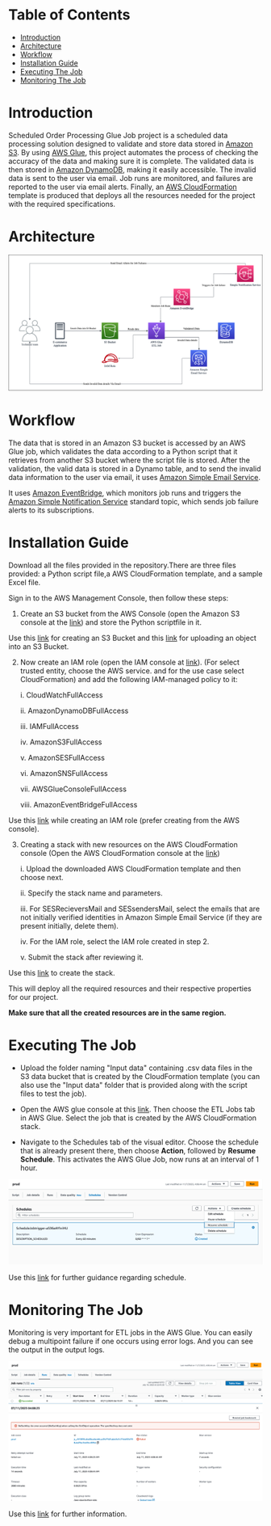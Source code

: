 Table of Contents
=================

   * [Introduction](#introduction)
   * [Architecture](#Architecture)
   * [Workflow](#Workflow)
   * [Installation Guide](#Installation_Guide)
   * [Executing The Job](#Executing_the_Job)
   * [Monitoring The Job](#Monitoring_the_Job)
<a name="introduction"></a>
# Introduction
Scheduled Order Processing Glue Job project is a scheduled data processing solution designed to validate and store data stored in [Amazon S3](https://aws.amazon.com/s3/). By using [AWS Glue](https://aws.amazon.com/glue/), this project automates the process of checking the accuracy of the data and making sure it is complete. The validated data is then stored in [Amazon DynamoDB](https://aws.amazon.com/pm/dynamodb/?trk=1e5631f8-a3e1-45eb-8587-22803d0da70e&sc_channel=ps&ef_id=CjwKCAjw2K6lBhBXEiwA5RjtCTasM40BbrnZWBwFbm5bvdQguyPwuHx23xzlchSYo6j34mmcn0X2oxoCxiAQAvD_BwE:G:s&s_kwcid=AL!4422!3!536393613268!e!!g!!amazon%20dynamodb!11539699824!109299643181), making it easily accessible. The invalid data is sent to the user via email. Job runs are monitored, and failures are reported to the user via email alerts. Finally, an [AWS CloudFormation](https://aws.amazon.com/cloudformation/) template is produced that deploys all the resources needed for the project with the required specifications.



<a name="Architecture"></a>
# Architecture
![GlueJobArchitecture!](https://github.com/Pruthviraj374/Scheduled-Order-Processing-Glue-Job/blob/1accf27678cd19a4de0c88187bf51ec5fb167221/doc/GlueJobArchitecture.png)
<a name="Workflow"></a>
# Workflow
The data that is stored in an Amazon S3 bucket is accessed by an AWS Glue job, which validates the data according to a Python script that it retrieves from another S3 bucket where the script file is stored. After the validation, the valid data is stored in a Dynamo table, and to send the invalid data information to the user via email, it uses [Amazon Simple Email Service](https://aws.amazon.com/ses/). 

  It uses [Amazon EventBridge](https://aws.amazon.com/eventbridge/), which monitors job runs and triggers the [Amazon Simple Notification Service](https://aws.amazon.com/sns/) standard topic, which sends job failure alerts to its subscriptions.

<a name="Installation_Guide"></a>
# Installation Guide
Download all the files provided in the repository.There are three files provided: a Python script file,a AWS CloudFormation template, and a sample Excel file.

Sign in to the AWS Management Console, then follow these steps:

 1. Create an S3 bucket from the AWS Console (open the Amazon S3 console at the [link](https://console.aws.amazon.com/s3/)) and store the Python scriptfile in it.
 
 Use this [link](https://docs.aws.amazon.com/AmazonS3/latest/userguide/creating-bucket.html) for creating an S3 Bucket and this [link](https://docs.aws.amazon.com/AmazonS3/latest/userguide/uploading-an-object-bucket.html) for uploading an object into an S3 Bucket.

 2. Now create an IAM role (open the IAM console at [link](https://console.aws.amazon.com/iam/)). (For select trusted entity, choose the AWS service. and for the use case select CloudFormation) and add the following IAM-managed policy to it:

    i. CloudWatchFullAccess

    ii. AmazonDynamoDBFullAccess

    iii. IAMFullAccess

    iv. AmazonS3FullAccess

    v. AmazonSESFullAccess

    vi. AmazonSNSFullAccess

    vii. AWSGlueConsoleFullAccess

    viii. AmazonEventBridgeFullAccess

Use this [link](https://docs.aws.amazon.com/IAM/latest/UserGuide/id_roles_create_for-service.html) while creating an IAM role (prefer creating from the AWS console).

 3. Creating a stack with new resources on the AWS CloudFormation console (Open the AWS CloudFormation console at the [link](https://console.aws.amazon.com/cloudformation))

    i. Upload the downloaded AWS CloudFormation template and then choose next.
 
    ii. Specify the stack name and parameters.
 
    iii. For SESRecieversMail and SESsendersMail, select the emails that are not initially verified identities in Amazon Simple Email Service (if they are present initially, delete them).
 
    iv. For the IAM role, select the IAM role created in step 2.

    v. Submit the stack after reviewing it.

Use this [link](https://docs.aws.amazon.com/AWSCloudFormation/latest/UserGuide/cfn-console-create-stack.html) to create the stack.

This will deploy all the required resources and their respective properties for our project.

**Make sure that all the created resources are in the same region.**

<a name="Executing_the_Job"><a/>
# Executing The Job
- Upload the folder naming "Input data" containing .csv data files in the S3 data bucket that is created by the CloudFormation template (you can also use the "Input data" folder that is provided along with the script files to test the job).

- Open the AWS glue console at this [link](https://console.aws.amazon.com/glue/). Then choose the ETL Jobs tab in AWS Glue. Select the job that is created by the AWS CloudFormation stack.

- Navigate to the Schedules tab of the visual editor. Choose the schedule that is already present there, then choose **Action**, followed by  **Resume Schedule**. This activates the AWS Glue Job, now runs at an interval of 1 hour. 

![ScheduleInJob!](https://github.com/Pruthviraj374/Scheduled-Order-Processing-Glue-Job/blob/1accf27678cd19a4de0c88187bf51ec5fb167221/doc/Schedules%20-%20Editor%20-%20AWS%20Glue%20Studio.png)

Use this [link](https://docs.aws.amazon.com/glue/latest/ug/managing-jobs-chapter.html#manage-schedules) for further guidance regarding schedule.

<a name="Monitoring_the_Job"><a/>
# Monitoring The Job
Monitoring is very important for ETL jobs in the AWS Glue. You can easily debug a multipoint failure if one occurs using error logs. And you can see the output in the output logs.

![GlueJobMonitoring!](https://github.com/Pruthviraj374/Scheduled-Order-Processing-Glue-Job/blob/1accf27678cd19a4de0c88187bf51ec5fb167221/doc/Runs%20-%20Editor%20-%20AWS%20Glue%20Studio.png)

Use this [link](https://docs.aws.amazon.com/glue/latest/ug/monitoring-chapter.html) for further information.
